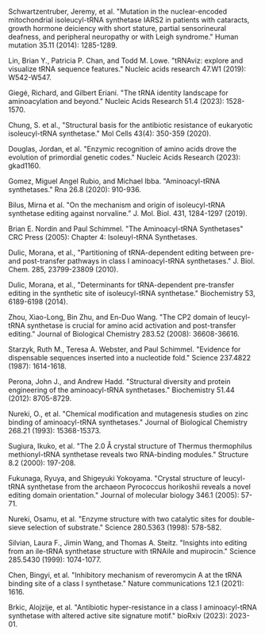Schwartzentruber, Jeremy, et al. "Mutation in the nuclear-encoded mitochondrial isoleucyl-tRNA synthetase IARS2 in patients with cataracts, growth hormone deiciency with short stature, partial sensorineural deafness, and peripheral neuropathy or with Leigh syndrome." Human mutation 35.11 (2014): 1285-1289.

Lin, Brian Y., Patricia P. Chan, and Todd M. Lowe. "tRNAviz: explore and visualize tRNA sequence features." Nucleic acids research 47.W1 (2019): W542-W547.

Giegé, Richard, and Gilbert Eriani. "The tRNA identity landscape for aminoacylation and beyond." Nucleic Acids Research 51.4 (2023): 1528-1570.


Chung, S. et al., "Structural basis for the antibiotic resistance of eukaryotic isoleucyl-tRNA synthetase." Mol Cells 43(4): 350-359 (2020). 

Douglas, Jordan, et al. "Enzymic recognition of amino acids drove the evolution of primordial genetic codes." Nucleic Acids Research (2023): gkad1160.


Gomez, Miguel Angel Rubio, and Michael Ibba. "Aminoacyl-tRNA synthetases." Rna 26.8 (2020): 910-936.


Bilus, Mirna et al. "On the mechanism and origin of isoleucyl-tRNA synthetase editing against norvaline." J. Mol. Biol. 431, 1284-1297 (2019).

Brian E. Nordin and Paul Schimmel. "The Aminoacyl-tRNA Synthetases" CRC Press (2005): Chapter 4: Isoleuyl-tRNA Synthetases.


Dulic, Morana, et al., "Partitioning of tRNA-dependent editing between pre- and post-transfer pathways in class I aminoacyl-tRNA synthetases." J. Biol. Chem. 285, 23799-23809 (2010).

Dulic, Morana, et al., "Determinants for tRNA-dependent pre-transfer editing in the synthetic site of isoleucyl-tRNA synthetase." Biochemistry 53, 6189-6198 (2014). 

Zhou, Xiao-Long, Bin Zhu, and En-Duo Wang. "The CP2 domain of leucyl-tRNA synthetase is crucial for amino acid activation and post-transfer editing." Journal of Biological Chemistry 283.52 (2008): 36608-36616.



Starzyk, Ruth M., Teresa A. Webster, and Paul Schimmel. "Evidence for dispensable sequences inserted into a nucleotide fold." Science 237.4822 (1987): 1614-1618.




Perona, John J., and Andrew Hadd. "Structural diversity and protein engineering of the aminoacyl-tRNA synthetases." Biochemistry 51.44 (2012): 8705-8729.



Nureki, O., et al. "Chemical modification and mutagenesis studies on zinc binding of aminoacyl-tRNA synthetases." Journal of Biological Chemistry 268.21 (1993): 15368-15373.




Sugiura, Ikuko, et al. "The 2.0 Å crystal structure of Thermus thermophilus methionyl-tRNA synthetase reveals two RNA-binding modules." Structure 8.2 (2000): 197-208.



Fukunaga, Ryuya, and Shigeyuki Yokoyama. "Crystal structure of leucyl-tRNA synthetase from the archaeon Pyrococcus horikoshii reveals a novel editing domain orientation." Journal of molecular biology 346.1 (2005): 57-71.



Nureki, Osamu, et al. "Enzyme structure with two catalytic sites for double-sieve selection of substrate." Science 280.5363 (1998): 578-582.



Silvian, Laura F., Jimin Wang, and Thomas A. Steitz. "Insights into editing from an ile-tRNA synthetase structure with tRNAile and mupirocin." Science 285.5430 (1999): 1074-1077.



Chen, Bingyi, et al. "Inhibitory mechanism of reveromycin A at the tRNA binding site of a class I synthetase." Nature communications 12.1 (2021): 1616.



Brkic, Alojzije, et al. "Antibiotic hyper-resistance in a class I aminoacyl-tRNA synthetase with altered active site signature motif." bioRxiv (2023): 2023-01.
